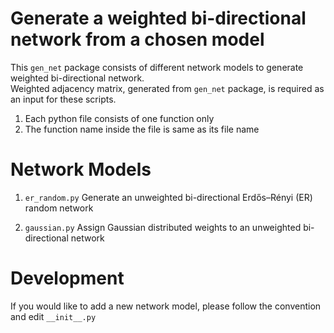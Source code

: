 # Generate a weighted bi-directional network from a chosen model
This `gen_net` package consists of different network models to generate weighted bi-directional network. <br>
Weighted adjacency matrix, generated from `gen_net` package, is required as an input for these scripts.
1. Each python file consists of one function only
2. The function name inside the file is same as its file name


# Network Models
1. `er_random.py`
    Generate an unweighted bi-directional Erdős–Rényi (ER) random network

2. `gaussian.py`
    Assign Gaussian distributed weights to an unweighted bi-directional network

# Development
If you would like to add a new network model, please follow the convention and edit `__init__.py`

